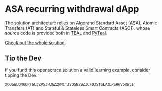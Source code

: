 # ASA recurring withdrawal dApp

The solution architecture relies on Algorand Standard Asset ([ASA](https://developer.algorand.org/docs/features/asa/)), Atomic Transfers ([AT](https://developer.algorand.org/docs/features/atomic_transfers/)) and Stateful & Stateless Smart Contracts ([ASC1](https://developer.algorand.org/docs/features/asc1/)), whose source code is provided both in [TEAL](https://developer.algorand.org/docs/features/asc1/teal/) and [PyTeal](https://developer.algorand.org/docs/features/asc1/teal/pyteal/).

[Check out the whole solution](https://developer.algorand.org/solutions/asa-recurring-withdrawal-dapp/).

## Tip the Dev

If you fund this opensoruce solution a valid learning example, consider tipping the Dev:

`XODGWLOMKUPTGL3ZV53H3GZZWMCTJVQ5B2BZICFD3STSLA2LPSH6V6RW3I`
